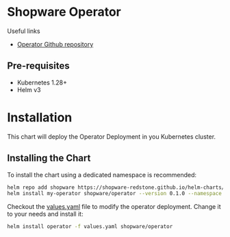 # Shopware Operator

Useful links
* [Operator Github repository](https://github.com/shopware-redstone/shopware-operator)

## Pre-requisites
* Kubernetes 1.28+
* Helm v3

# Installation

This chart will deploy the Operator Deployment in you Kubernetes cluster.

## Installing the Chart
To install the chart using a dedicated namespace is recommended:

```sh
helm repo add shopware https://shopware-redstone.github.io/helm-charts/
helm install my-operator shopware/operator --version 0.1.0 --namespace my-namespace
```

Checkout the [values.yaml](values.yaml) file to modify the operator deployment. Change it to
your needs and install it:
```sh
helm install operator -f values.yaml shopware/operator
```
